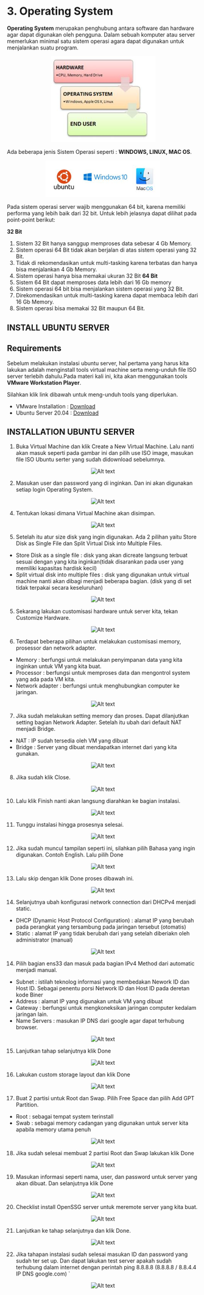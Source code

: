 # **3. Operating System**

**Operating System** merupakan penghubung antara software dan hardware agar dapat digunakan oleh pengguna. Dalam sebuah komputer atau server memerlukan minimal satu sistem operasi agara dapat digunakan untuk menjalankan suatu program. 

<p align="center">
<img src="../assets/image/3. OS & Linux/1. Operating System.JPG" alt="Alt text" title="Client - Server" style="display: inline-block; margin: 0 auto;  max-width: 300px ">
</p>

Ada beberapa jenis Sistem Operasi seperti : **WINDOWS, LINUX, MAC OS**.

<p align="center">
<img src="../assets/image/3. OS & Linux/2. OS.JPG" alt="Alt text" title="Client - Server" style="display: inline-block; margin: 0 auto;  max-width: 300px ">
</p>

Pada sistem operasi server wajib menggunakan 64 bit, karena memiliki performa yang lebih baik dari 32 bit. Untuk lebih jelasnya dapat dilihat pada point-point berikut:

**32 Bit​**
1. Sistem 32 Bit hanya sanggup memproses data sebesar 4 Gb Memory.
2. Sistem operasi 64 Bit tidak akan berjalan di atas sistem operasi yang 32 Bit.
3. Tidak di rekomendasikan untuk multi-tasking karena terbatas dan hanya bisa menjalankan 4 Gb Memory.
4. Sistem operasi hanya bisa memakai ukuran 32 Bit
**64 Bit​**
1. Sistem 64 Bit dapat memproses data lebih dari 16 Gb memory
2. Sistem operasi 64 bit bisa menjalankan sistem operasi yang 32 Bit.
3. Direkomendasikan untuk multi-tasking karena dapat membaca lebih dari 16 Gb Memory.
4. Sistem operasi bisa memakai 32 Bit maupun 64 Bit.


## **INSTALL UBUNTU SERVER**
## **Requirements​**
Sebelum melakukan instalasi ubuntu server, hal pertama yang harus kita lakukan adalah menginstall tools virtual machine serta meng-unduh file ISO server terlebih dahulu.Pada materi kali ini, kita akan menggunakan tools **VMware Workstation Player**.

Silahkan klik link dibawah untuk meng-unduh tools yang diperlukan.

- VMware Installation : [Download](https://www.vmware.com/products/workstation-player.html)
- Ubuntu Server 20.04 : [Download](https://releases.ubuntu.com/focal/)

## **INSTALLATION UBUNTU SERVER**
1.	Buka Virtual Machine dan klik Create a New Virtual Machine. Lalu nanti akan masuk seperti pada gambar ini dan pilih use ISO image, masukan file ISO Ubuntu serter yang sudah didownload sebelumnya.

<p align="center">
<img src="../assets/image/3. OS & Linux/A.JPG" alt="Alt text" title="Client - Server" style="display: inline-block; margin: 0 auto;  max-width: 300px ">
</p>

2.	Masukan user dan password yang di inginkan. Dan ini akan digunakan setiap login Operating System.

<p align="center">
<img src="../assets/image/3. OS & Linux/B.JPG" alt="Alt text" title="Client - Server" style="display: inline-block; margin: 0 auto;  max-width: 300px ">
</p>
 
4.	Tentukan lokasi dimana Virtual Machine akan disimpan.

<p align="center">
<img src="../assets/image/3. OS & Linux/C.JPG" alt="Alt text" title="Client - Server" style="display: inline-block; margin: 0 auto;  max-width: 300px ">
</p>

5.	Setelah itu atur size disk yang ingin digunakan. Ada 2 pilihan yaitu Store Disk as Single File dan Split Virtual Disk into Multiple Files.
-	Store Disk as a single file : disk yang akan dicreate langsung terbuat sesuai dengan yang kita inginkan(tidak disarankan pada user yang memiliki kapasitas hardisk kecil)
-	Split virtual disk into multiple files : disk yang digunakan untuk virtual machine nanti akan dibagi menjadi beberapa bagian. (disk yang di set tidak terpakai secara keseluruhan)

<p align="center">
<img src="../assets/image/3. OS & Linux/C.JPG" alt="Alt text" title="Client - Server" style="display: inline-block; margin: 0 auto;  max-width: 300px ">
</p>

5.	Sekarang lakukan customisasi hardware untuk server kita, tekan Customize Hardware.

<p align="center">
<img src="../assets/image/3. OS & Linux/C.JPG" alt="Alt text" title="Client - Server" style="display: inline-block; margin: 0 auto;  max-width: 300px ">
</p>

6.	Terdapat beberapa pilihan untuk melakukan customisasi memory, prosessor dan network adapter.
-	Memory : berfungsi untuk melakukan penyimpanan data yang kita inginkan untuk VM yang kita buat. 
-	Processor : berfungsi untuk memproses data dan mengontrol system yang ada pada VM kita.
-	Network adapter : berfungsi untuk menghubungkan computer ke jaringan.

<p align="center">
<img src="../assets/image/3. OS & Linux/C.JPG" alt="Alt text" title="Client - Server" style="display: inline-block; margin: 0 auto;  max-width: 300px ">
</p>
 
7.	Jika sudah melakukan setting memory dan proses. Dapat dilanjutkan setting bagian Network Adapter. Setelah itu ubah dari default NAT menjadi Bridge.
-	NAT : IP sudah tersedia oleh VM yang dibuat
-	Bridge : Server yang dibuat mendapatkan internet dari yang kita gunakan.

<p align="center">
<img src="../assets/image/3. OS & Linux/C.JPG" alt="Alt text" title="Client - Server" style="display: inline-block; margin: 0 auto;  max-width: 300px ">
</p>
 
8.	Jika sudah klik Close.

<p align="center">
<img src="../assets/image/3. OS & Linux/C.JPG" alt="Alt text" title="Client - Server" style="display: inline-block; margin: 0 auto;  max-width: 300px ">
</p>

10.	Lalu klik Finish nanti akan langsung diarahkan ke bagian instalasi.

<p align="center">
<img src="../assets/image/3. OS & Linux/C.JPG" alt="Alt text" title="Client - Server" style="display: inline-block; margin: 0 auto;  max-width: 300px ">
</p>
 
11.	Tunggu instalasi hingga prosesnya selesai.

<p align="center">
<img src="../assets/image/3. OS & Linux/C.JPG" alt="Alt text" title="Client - Server" style="display: inline-block; margin: 0 auto;  max-width: 300px ">
</p>
 
12.	Jika sudah muncul tampilan seperti ini, silahkan pilih Bahasa yang ingin digunakan. Contoh English. Lalu pilih Done

<p align="center">
<img src="../assets/image/3. OS & Linux/C.JPG" alt="Alt text" title="Client - Server" style="display: inline-block; margin: 0 auto;  max-width: 300px ">
</p>
 
13.	Lalu skip dengan klik Done proses dibawah ini.
 
<p align="center">
<img src="../assets/image/3. OS & Linux/C.JPG" alt="Alt text" title="Client - Server" style="display: inline-block; margin: 0 auto;  max-width: 300px ">
</p>

14.	Selanjutnya ubah konfigurasi network connection dari DHCPv4 menjadi static.
-	DHCP (Dynamic Host Protocol Configuration) : alamat IP yang berubah pada perangkat yang tersambung pada jaringan tersebut (otomatis)
-	Static : alamat IP yang tidak berubah dari yang setelah diberiakn oleh administrator (manual)

<p align="center">
<img src="../assets/image/3. OS & Linux/C.JPG" alt="Alt text" title="Client - Server" style="display: inline-block; margin: 0 auto;  max-width: 300px ">
</p>
 
14.	Pilih bagian ens33 dan masuk pada bagian IPv4 Method dari automatic menjadi manual. 
-	Subnet : istilah teknolog informasi yang membedakan Nework ID dan Host ID. Sebagai penentu porsi Network ID dan Host ID pada deretan kode Biner
-	Address : alamat IP yang digunakan untuk VM yang dibuat 
-	Gateway : berfungsi untuk mengkoneksikan jaringan computer kedalam jaringan lain.
-	Name Servers : masukan IP DNS dari google agar dapat terhubung browser.

<p align="center">
<img src="../assets/image/3. OS & Linux/C.JPG" alt="Alt text" title="Client - Server" style="display: inline-block; margin: 0 auto;  max-width: 300px ">
</p>


15.	Lanjutkan tahap selanjutnya klik Done

<p align="center">
<img src="../assets/image/3. OS & Linux/C.JPG" alt="Alt text" title="Client - Server" style="display: inline-block; margin: 0 auto;  max-width: 300px ">
</p>

 
16.	Lakukan custom storage layout dan klik Done

<p align="center">
<img src="../assets/image/3. OS & Linux/C.JPG" alt="Alt text" title="Client - Server" style="display: inline-block; margin: 0 auto;  max-width: 300px ">
</p>

17.	Buat 2 partisi untuk Root dan Swap. Pilih Free Space dan pilih Add GPT Partition.
-	Root : sebagai tempat system terinstall
-	Swab : sebagai memory cadangan yang digunakan untuk server kita apabila memory utama penuh
 
<p align="center">
<img src="../assets/image/3. OS & Linux/C.JPG" alt="Alt text" title="Client - Server" style="display: inline-block; margin: 0 auto;  max-width: 300px ">
</p>
 

18.	Jika sudah selesai membuat 2 partisi Root dan Swap lakukan klik Done
 
<p align="center">
<img src="../assets/image/3. OS & Linux/C.JPG" alt="Alt text" title="Client - Server" style="display: inline-block; margin: 0 auto;  max-width: 300px ">
</p>

19.	Masukan informasi seperti nama, user, dan password untuk server yang akan dibuat. Dan selanjutnya klik Done

<p align="center">
<img src="../assets/image/3. OS & Linux/C.JPG" alt="Alt text" title="Client - Server" style="display: inline-block; margin: 0 auto;  max-width: 300px ">
</p>
 

20.	Checklist install OpenSSG server untuk meremote server yang kita buat.

<p align="center">
<img src="../assets/image/3. OS & Linux/C.JPG" alt="Alt text" title="Client - Server" style="display: inline-block; margin: 0 auto;  max-width: 300px ">
</p> 

21.	Lanjutkan ke tahap selanjutnya dan klik Done.

<p align="center">
<img src="../assets/image/3. OS & Linux/C.JPG" alt="Alt text" title="Client - Server" style="display: inline-block; margin: 0 auto;  max-width: 300px ">
</p> 
 

22.	Jika tahapan instalasi sudah selesai masukan ID dan password yang sudah ter set up. Dan dapat lakukan test server apakah sudah terhubung dalam internet dengan perintah ping 8.8.8.8 (8.8.8.8 / 8.8.4.4 IP DNS google.com)
 `
<p align="center">
<img src="../assets/image/3. OS & Linux/C.JPG" alt="Alt text" title="Client - Server" style="display: inline-block; margin: 0 auto;  max-width: 300px ">
</p>



